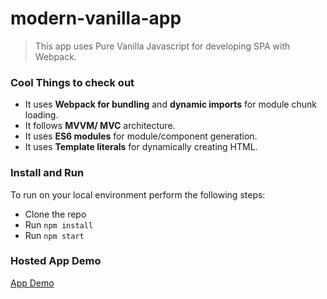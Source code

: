 # modern-vanilla-app
> This app uses Pure Vanilla Javascript for developing SPA with Webpack.

### Cool Things to check out
- It uses **Webpack for bundling** and **dynamic imports** for module chunk loading.
- It follows **MVVM/ MVC** architecture.
- It uses **ES6 modules** for module/component generation.
- It uses **Template literals** for dynamically creating HTML.

### Install and Run
To run on your local environment perform the following steps:
- Clone the repo
- Run `npm install`
- Run `npm start`

### Hosted App Demo
[App Demo](https://modern-vanilla-app-demo.web.app)

